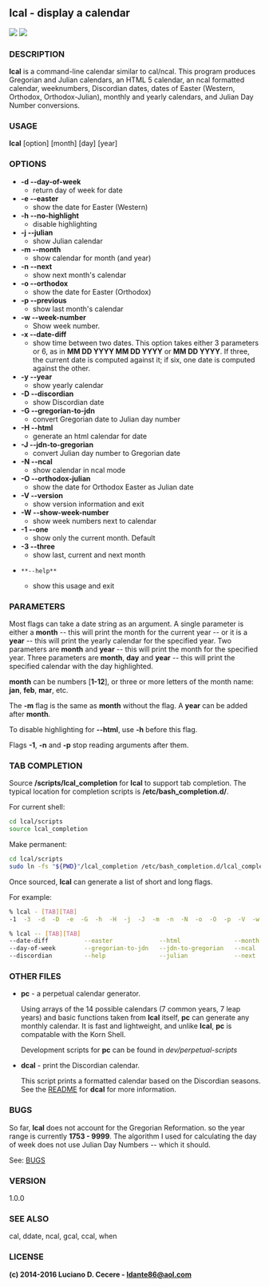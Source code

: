 ## lcal - display a calendar

<a href="https://codeclimate.com/github/ldante86/lcal"><img src="https://codeclimate.com/github/ldante86/lcal/badges/gpa.svg" /></a> <a href="https://codeclimate.com/github/ldante86/lcal"><img src="https://codeclimate.com/github/ldante86/lcal/badges/issue_count.svg" /></a>

### DESCRIPTION
**lcal** is a command-line calendar similar to cal/ncal. This program produces Gregorian and Julian calendars, an HTML 5 calendar, an ncal formatted calendar, weeknumbers, Discordian dates, dates of Easter (Western, Orthodox, Orthodox-Julian), monthly and yearly calendars, and Julian Day Number conversions.

### USAGE
**lcal** [option] [month] [day] [year]

### OPTIONS
* **-d  --day-of-week**
	* return day of week for date
* **-e  --easter**
	* show the date for Easter (Western)
* **-h  --no-highlight**
	* disable highlighting
* **-j  --julian**
	* show Julian calendar
* **-m  --month**
	* show calendar for month (and year)
* **-n  --next**
	* show next month's calendar
* **-o  --orthodox**
	* show the date for Easter (Orthodox)
* **-p  --previous**
	* show last month's calendar
* **-w  --week-number**
	* Show week number.
* **-x  --date-diff**
	* show time between two dates. This option takes either 3 parameters or 6, as in **MM DD YYYY MM DD YYYY** or **MM DD YYYY**. If three, the current date is computed against it; if six, one date is computed against the other.
* **-y  --year**
	* show yearly calendar
* **-D  --discordian**
	* show Discordian date
* **-G  --gregorian-to-jdn**
	* convert Gregorian date to Julian day number
* **-H  --html**
	* generate an html calendar for date
* **-J  --jdn-to-gregorian**
	* convert Julian day number to Gregorian date
* **-N  --ncal**
	* show calendar in ncal mode
* **-O  --orthodox-julian**
	* show the date for Orthodox Easter as Julian date
* **-V  --version**
	* show version information and exit
* **-W  --show-week-number**
	* show week numbers next to calendar
* **-1  --one**
	* show only the current month. Default
* **-3  --three**
	* show last, current and next month
*     **--help**
	* show this usage and exit

### PARAMETERS
Most flags can take a date string as an argument. A single parameter is either a **month** -- this will print the month for the current year -- or it is a **year** -- this will print the yearly calendar for the specified year. Two parameters are **month** and **year** -- this will print the month for the specified year. Three parameters are **month**, **day** and **year** -- this will print the specified calendar with the day highlighted.

**month** can be numbers [**1-12**], or three or more letters of the month name: **jan**, **feb**, **mar**, etc.

The **-m** flag is the same as **month** without the flag. A **year** can be added after **month**.

To disable highlighting for **--html**, use **-h** before this flag.

Flags **-1**, **-n** and **-p** stop reading arguments after them.

### TAB COMPLETION

Source **/scripts/lcal_completion** for **lcal** to support tab completion. The typical location for completion scripts is **/etc/bash_completion.d/**.

For current shell:

````bash
cd lcal/scripts
source lcal_completion
````
Make permanent:

````bash
cd lcal/scripts
sudo ln -fs "${PWD}"/lcal_completion /etc/bash_completion.d/lcal_completion
````

Once sourced, **lcal** can generate a list of short and long flags.

For example:

````bash
% lcal - [TAB][TAB]
-1  -3  -d  -D  -e  -G  -h  -H  -j  -J  -m  -n  -N  -o  -O  -p  -V  -w  -W  -x  -y
````

````bash
% lcal -- [TAB][TAB]
--date-diff          --easter             --html               --month              --no-highlight       --orthodox-julian    --three              --year
--day-of-week        --gregorian-to-jdn   --jdn-to-gregorian   --ncal               --one                --previous           --version
--discordian         --help               --julian             --next               --orthodox           --show-week-numbers  --week-number
````

### OTHER FILES
* **pc** - a perpetual calendar generator.

	Using arrays of the 14 possible calendars (7 common years, 7 leap years) and basic functions taken from **lcal** itself, **pc** can generate any monthly calendar. It is fast and lightweight, and unlike **lcal**, **pc** is compatable with the Korn Shell.

	Development scripts for **pc** can be found in *dev/perpetual-scripts*

* **dcal** - print the Discordian calendar.

	This script prints a formatted calendar based on the Discordian seasons. See the [README](https://github.com/ldante86/lcal/blob/master/dev/discordian/README.md) for **dcal** for more information.

### BUGS

So far, **lcal** does not account for the Gregorian Reformation. so the year range is currently **1753 - 9999**. The algorithm I used for calculating the day of week does not use Julian Day Numbers -- which it should.

See: [BUGS](https://github.com/ldante86/lcal/blob/master/BUGS.md)

### VERSION
1.0.0

### SEE ALSO
cal, ddate, ncal, gcal, ccal, when

### LICENSE
**(c) 2014-2016 Luciano D. Cecere - ldante86@aol.com**
